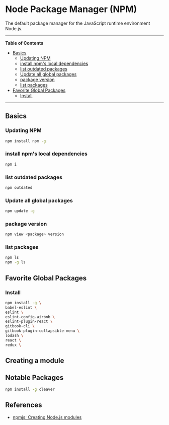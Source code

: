 # Node Package Manager (NPM)

The default package manager for the JavaScript runtime environment Node.js.

---

**Table of Contents**

<!--lint disable list-item-indent list-item-spacing no-missing-blank-lines no-tabs-->

<!-- TOC depthFrom:2 depthTo:6 withLinks:1 updateOnSave:1 orderedList:0 -->

- [Basics](#basics)
	- [Updating NPM](#updating-npm)
	- [install npm's local dependencies](#install-npms-local-dependencies)
	- [list outdated packages](#list-outdated-packages)
	- [Update all global packages](#update-all-global-packages)
	- [package version](#package-version)
	- [list packages](#list-packages)
- [Favorite Global Packages](#favorite-global-packages)
	- [Install](#install)

<!-- /TOC -->

<!--lint enable list-item-indent list-item-spacing no-missing-blank-lines no-tabs-->

---

## Basics

### Updating NPM

```sh
npm install npm -g
```

### install npm's local dependencies

```sh
npm i
```

### list outdated packages

```sh
npm outdated
```

### Update all global packages

```sh
npm update -g
```

### package version

```sh
npm view <package> version
```

### list packages

```sh
npm ls
npm -g ls
```

## Favorite Global Packages

### Install

```sh
npm install -g \
babel-eslint \
eslint \
eslint-config-airbnb \
eslint-plugin-react \
gitbook-cli \
gitbook-plugin-collapsible-menu \
lodash \
react \
redux \
```

## Creating a module

## Notable Packages

```sh
npm install -g cleaver
```

## References

-   [npmjs: Creating Node.js modules](https://docs.npmjs.com/getting-started/creating-node-modules)
